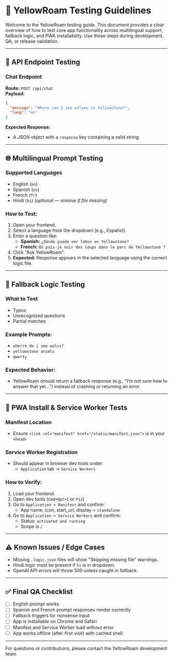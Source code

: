 
# 🧪 YellowRoam Testing Guidelines

Welcome to the YellowRoam testing guide. This document provides a clear overview of how to test core app functionality across multilingual support, fallback logic, and PWA installability. Use these steps during development, QA, or release validation.

---

## 🔁 API Endpoint Testing

### Chat Endpoint

**Route:** `POST /api/chat`  
**Payload:**

```json
{
  "message": "Where can I see wolves in Yellowstone?",
  "lang": "en"
}
```

**Expected Response:**
- A JSON object with a `response` key containing a valid string.

---

## 🌐 Multilingual Prompt Testing

### Supported Languages
- English (`en`)
- Spanish (`es`)
- French (`fr`)
- Hindi (`hi`) *(optional — remove if file missing)*

### How to Test:
1. Open your frontend.
2. Select a language from the dropdown (e.g., Español).
3. Enter a question like:  
   - **Spanish:** `¿Dónde puedo ver lobos en Yellowstone?`
   - **French:** `Où puis-je voir des loups dans le parc de Yellowstone ?`
4. Click "Ask YellowRoam".
5. **Expected:** Response appears in the selected language using the correct logic file.

---

## 🛑 Fallback Logic Testing

### What to Test
- Typos
- Unrecognized questions
- Partial matches

### Example Prompts:
- `wherre do i see wolvs?`
- `yellowstoon animls`
- `qwerty`

### Expected Behavior:
- YellowRoam should return a fallback response (e.g., “I’m not sure how to answer that yet...”) instead of crashing or returning an error.

---

## 📲 PWA Install & Service Worker Tests

### Manifest Location
- Ensure `<link rel="manifest" href="/static/manifest.json">` is in your `<head>`

### Service Worker Registration
- Should appear in browser dev tools under:
  - `Application` tab → `Service Workers`

### How to Verify:
1. Load your frontend.
2. Open dev tools (`Cmd+Opt+I` or `F12`)
3. Go to `Application > Manifest` and confirm:
   - App name, icon, start_url, display = `standalone`
4. Go to `Application > Service Workers` and confirm:
   - Status: `activated and running`
   - Scope is `/`

---

## ⚠️ Known Issues / Edge Cases

- Missing `.logic.json` files will show "Skipping missing file" warnings.
- Hindi logic must be present if `hi` is in dropdown.
- OpenAI API errors will throw 500 unless caught in fallback.

---

## ✅ Final QA Checklist

- [ ] English prompt works
- [ ] Spanish and French prompt responses render correctly
- [ ] Fallback triggers for nonsense input
- [ ] App is installable on Chrome and Safari
- [ ] Manifest and Service Worker load without error
- [ ] App works offline (after first visit) with cached shell

---

For questions or contributions, please contact the YellowRoam development team.
